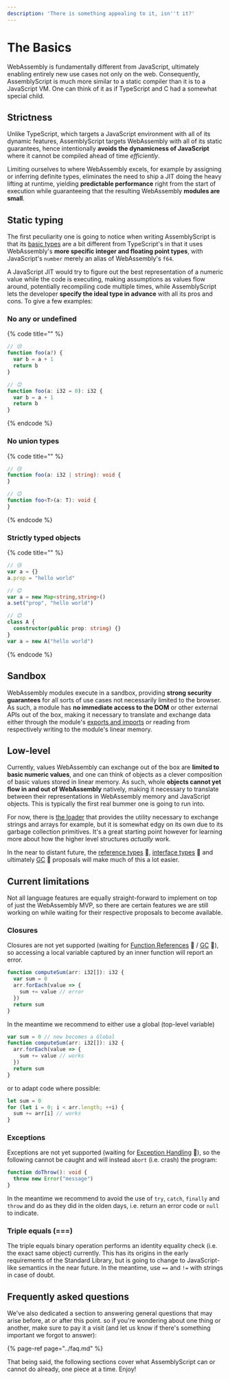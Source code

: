 ```yaml
---
description: 'There is something appealing to it, isn''t it?'
---
```


# The Basics

WebAssembly is fundamentally different from JavaScript, ultimately enabling entirely new use cases not only on the web. Consequently, AssemblyScript is much more similar to a static compiler than it is to a JavaScript VM. One can think of it as if TypeScript and C had a somewhat special child.

## Strictness

Unlike TypeScript, which targets a JavaScript environment with all of its dynamic features, AssemblyScript targets WebAssembly with all of its static guarantees, hence intentionally **avoids the dynamicness of JavaScript** where it cannot be compiled ahead of time _efficiently_.

Limiting ourselves to where WebAssembly excels, for example by assigning or inferring definite types, eliminates the need to ship a JIT doing the heavy lifting at runtime, yielding **predictable performance** right from the start of execution while guaranteeing that the resulting WebAssembly **modules are small**.

## Static typing

The first peculiarity one is going to notice when writing AssemblyScript is that its [basic types](types.md) are a bit different from TypeScript's in that it uses WebAssembly's **more specific integer and floating point types**, with JavaScript's `number` merely an alias of WebAssembly's `f64`.

A JavaScript JIT would try to figure out the best representation of a numeric value while the code is executing, making assumptions as values flow around, potentially recompiling code multiple times, while AssemblyScript lets the developer **specify the ideal type in advance** with all its pros and cons. To give a few examples:

### No any or undefined

{% code title="" %}
```typescript
// 😢
function foo(a?) {
  var b = a + 1
  return b
}

// 😊
function foo(a: i32 = 0): i32 {
  var b = a + 1
  return b
}
```
{% endcode %}

### No union types

{% code title="" %}
```typescript
// 😢
function foo(a: i32 | string): void {
}

// 😊
function foo<T>(a: T): void {
}
```
{% endcode %}

### Strictly typed objects

{% code title="" %}
```typescript
// 😢
var a = {}
a.prop = "hello world"

// 😊
var a = new Map<string,string>()
a.set("prop", "hello world")

// 😊
class A {
  constructor(public prop: string) {}
}
var a = new A("hello world")
```
{% endcode %}

## Sandbox

WebAssembly modules execute in a sandbox, providing **strong security guarantees** for all sorts of use cases not necessarily limited to the browser. As such, a module has **no immediate access to the DOM** or other external APIs out of the box, making it necessary to translate and exchange data either through the module's [exports and imports](exports-and-imports.md) or reading from respectively writing to the module's linear memory.

## Low-level

Currently, values WebAssembly can exchange out of the box are **limited to basic numeric values**, and one can think of objects as a clever composition of basic values stored in linear memory. As such, whole **objects cannot yet flow in and out of WebAssembly** natively, making it necessary to translate between their representations in WebAssembly memory and JavaScript objects. This is typically the first real bummer one is going to run into.

For now, there is [the loader](loader.md) that provides the utility necessary to exchange strings and arrays for example, but it is somewhat edgy on its own due to its garbage collection primitives. It's a great starting point however for learning more about how the higher level structures _actually_ work.

In the near to distant future, the [reference types](https://github.com/WebAssembly/reference-types) 🦄, [interface types](https://github.com/WebAssembly/interface-types) 🦄 and ultimately [GC](https://github.com/WebAssembly/gc) 🦄 proposals will make much of this a lot easier.

## Current limitations

Not all language features are equally straight-forward to implement on top of just the WebAssembly MVP, so there are certain features we are still working on while waiting for their respective proposals to become available.

### Closures

Closures are not yet supported \(waiting for [Function References](https://github.com/WebAssembly/function-references) 🦄 / [GC](https://github.com/WebAssembly/gc) 🦄\), so accessing a local variable captured by an inner function will report an error.

```typescript
function computeSum(arr: i32[]): i32 {
  var sum = 0
  arr.forEach(value => {
    sum += value // error
  })
  return sum
}
```

In the meantime we recommend to either use a global \(top-level variable\)

```typescript
var sum = 0 // now becomes a Global
function computeSum(arr: i32[]): i32 {
  arr.forEach(value => {
    sum += value // works
  })
  return sum
}
```

or to adapt code where possible:

```typescript
let sum = 0
for (let i = 0; i < arr.length; ++i) {
  sum += arr[i] // works
}
```

### Exceptions

Exceptions are not yet supported \(waiting for [Exception Handling](https://github.com/WebAssembly/exception-handling) 🦄\), so the following cannot be caught and will instead `abort` \(i.e. crash\) the program:

```typescript
function doThrow(): void {
  throw new Error("message")
}
```

In the meantime we recommend to avoid the use of `try`, `catch`, `finally` and `throw` and do as they did in the olden days, i.e. return an error code or `null` to indicate.

### Triple equals \(===\)

The triple equals binary operation performs an identity equality check \(i.e. the exact same object\) currently. This has its origins in the early requirements of the Standard Library, but is going to change to JavaScript-like semantics in the near future. In the meantime, use `==` and `!=` with strings in case of doubt.

## Frequently asked questions

We've also dedicated a section to answering general questions that may arise before, at or after this point. so if you're wondering about one thing or another, make sure to pay it a visit \(and let us know if there's something important we forgot to answer\):

{% page-ref page="../faq.md" %}

That being said, the following sections cover what AssemblyScript can or cannot do already, one piece at a time. Enjoy!

